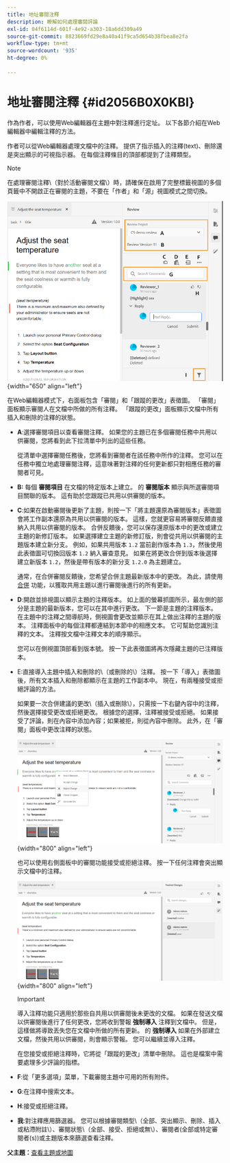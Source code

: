 ```yaml
---
title: 地址審閱注釋
description: 瞭解如何處理審閱評論
exl-id: 04f6114d-601f-4e92-a303-18a6dd309a49
source-git-commit: 8823669fd29e8a40a41f9ca5d654b38fbea8e2fa
workflow-type: tm+mt
source-wordcount: '935'
ht-degree: 0%

---
```


# 地址審閱注釋 {#id2056B0X0KBI}

作為作者，可以使用Web編輯器在主題中對注釋進行定址。 以下各節介紹在Web編輯器中編輯注釋的方法。

作者可以從Web編輯器處理文檔中的注釋。 提供了指示插入的注釋\(text\)、刪除還是突出顯示的可視指示器。 在每個注釋條目的頂部都提到了注釋類型。

>[!NOTE]
>
> 在處理審閱注釋\（對於活動審閱文檔\）時，請確保在啟用了完整標籤視圖的多個頁籤中不開啟正在審閱的主題，不要在「作者」和「源」視圖模式之間切換。

![](images/comments-page-web-editor_cs.png){width="650" align="left"}

在Web編輯器模式下，右面板包含「審閱」和「跟蹤的更改」表徵圖。 「審閱」面板顯示審閱人在文檔中所做的所有注釋。 「跟蹤的更改」面板顯示文檔中所有插入和刪除的注釋的狀態。

- **A**:選擇審閱項目以查看審閱注釋。 如果您的主題已在多個審閱任務中共用以供審閱，您將看到此下拉清單中列出的這些任務。

   從清單中選擇審閱任務後，您將看到審閱者在該任務中所作的注釋。 您可以在任務中獨立地處理審閱注釋，這意味著對注釋的任何更新都只對相應任務的審閱者可見。

- **B:** 每個 **審閱項目** 在文檔的特定版本上建立。 的 **審閱版本** 顯示與所選審閱項目關聯的版本。 這有助於您跟蹤已共用以供審閱的版本。

- **C**:如果在啟動審閱後更新了主題，則按一下「將主題還原為審閱版本」表徵圖會將工作副本還原為共用以供審閱的版本。 這樣，您就更容易將審閱反饋直接納入共用以供審閱的版本。 合併反饋後，您可以保存還原版本中的更改或建立主題的新修訂版本。 如果選擇建立主題的新修訂版，則會從共用以供審閱的主題版本建立新分支。 例如，如果共用版本 `1.2` 當前創作版本為 `1.3`，然後使用此表徵圖可切換回版本 `1.2` 納入審查意見。 如果在將更改合併到版本後選擇建立新版本 `1.2`，然後是帶有版本的新分支 `1.2.0` 為主題建立。

   通常，在合併審閱反饋後，您希望合併主題最新版本中的更改。 為此，請使用 [合併](web-editor-features.md#id205DF04E0HS) 功能，以獲取共用主題以進行審閱後進行的所有更新。

- **D**:開啟並排視圖以顯示主題的注釋版本。 如上面的螢幕抓圖所示，最左側的部分是主題的最新版本，您可以在其中進行更改。 下一節是主題的注釋版本。 在主題中的注釋之間導航時，側視圖會更改並顯示在其上做出注釋的主題的版本。 注釋面板中的每個注釋都連結到本節中的相應文本。 它可幫助您識別注釋的文本。 注釋按文檔中注釋文本的順序顯示。

   您可以在側視圖頂部看到版本號。 按一下此表徵圖將再次隱藏主題的已注釋版本。

- E:直接導入主題中插入和刪除的\（或刪除的\）注釋。 按一下「導入」表徵圖後，所有文本插入和刪除都顯示在主題的工作副本中。 現在，有兩種接受或拒絕評論的方法。

   如果要一次合併建議的更改\（插入或刪除\），只需按一下右鍵內容中的注釋，然後選擇接受更改或拒絕更改。 根據您的選擇，注釋被接受或拒絕。 如果接受了評論，則在內容中添加內容；如果被拒，則從內容中刪除。 此外，在「審閱」面板中更改注釋的狀態。

   ![](images/import-comment-accept-web-editor_cs.png){width="800" align="left"}

   也可以使用右側面板中的審閱功能接受或拒絕注釋。 按一下任何注釋會突出顯示文檔中的注釋。

   ![](images/changes-tab_cs.png){width="800" align="left"}

   >[!IMPORTANT]
   >
   > 導入注釋功能只適用於那些自共用以供審閱後未更改的文檔。 如果在發送文檔以供審閱後進行了任何更改，您將收到警報 **強制導入** 注釋到文檔中。 但是，這樣做將導致丟失您在文檔中所做的所有更新。 的 **強制導入** 如果在外部建立文檔，然後共用以供審閱，則會顯示警報。 您可以繼續並導入注釋。

   在您接受或拒絕注釋時，它將從「跟蹤的更改」清單中刪除。 這也是檔案中需要處理多少評論的指標。

- **F**:從「更多選項」菜單，下載審閱主題中可用的所有附件。
- **G**:在注釋中搜索文本。
- **H**:接受或拒絕注釋。

- **我**:對注釋應用篩選器。 您可以根據審閱類型\（全部、突出顯示、刪除、插入或粘滯附註\）、審閱狀態\（全部、接受、拒絕或無\）、審閱者\(全部或特定審閱者\(s\)\)或主題版本來篩選查看注釋。


**父主題：**[&#x200B;查看主題或地圖](review.md)
